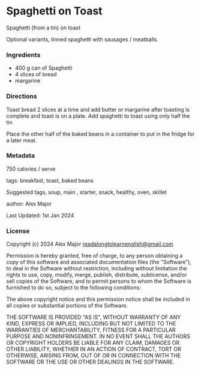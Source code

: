 # Spaghetti on Toast

Spaghetti (from a tin) on toast


Optional variants, tinned spaghetti with sausages / meatballs.

### Ingredients

 * 400 g can of Spaghetti
 * 4 slices of bread
 * margarine

### Directions

Toast bread 2 slices at a time and add butter or margarine after toasting is complete and toast is on a plate. 
Add spaghetti to toast using only half the tin

Place the other half of the baked beans in a container to put in the fridge for a later meal.

### Metadata

750 calories / serve


tags: breakfast, toast, baked beans

Suggested tags, soup, main , starter, snack, healthy, oven, skillet

author: Alex Major

Last Updated: 1st Jan 2024

### License 
Copyright (c) 2024 Alex Major <readalongtolearnenglish@gmail.com>

Permission is hereby granted, free of charge, to any person
obtaining a copy of this software and associated documentation
files (the "Software"), to deal in the Software without
restriction, including without limitation the rights to use,
copy, modify, merge, publish, distribute, sublicense, and/or sell
copies of the Software, and to permit persons to whom the
Software is furnished to do so, subject to the following
conditions:

The above copyright notice and this permission notice shall be
included in all copies or substantial portions of the Software.

THE SOFTWARE IS PROVIDED "AS IS", WITHOUT WARRANTY OF ANY KIND,
EXPRESS OR IMPLIED, INCLUDING BUT NOT LIMITED TO THE WARRANTIES
OF MERCHANTABILITY, FITNESS FOR A PARTICULAR PURPOSE AND
NONINFRINGEMENT. IN NO EVENT SHALL THE AUTHORS OR COPYRIGHT
HOLDERS BE LIABLE FOR ANY CLAIM, DAMAGES OR OTHER LIABILITY,
WHETHER IN AN ACTION OF CONTRACT, TORT OR OTHERWISE, ARISING
FROM, OUT OF OR IN CONNECTION WITH THE SOFTWARE OR THE USE OR
OTHER DEALINGS IN THE SOFTWARE.
